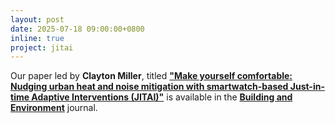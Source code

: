 ```yaml
---
layout: post
date: 2025-07-18 09:00:00+0800
inline: true
project: jitai
---
```


Our paper led by **Clayton Miller**, titled [**"Make yourself comfortable: Nudging urban heat and noise mitigation with smartwatch-based Just-in-time Adaptive Interventions (JITAI)"**](https://doi.org/10.1016/j.buildenv.2025.113388) is available in the [**Building and Environment**](https://www.sciencedirect.com/journal/building-and-environment) journal.

